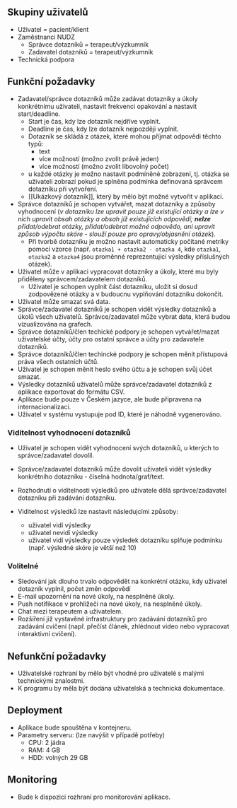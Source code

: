 ## Skupiny uživatelů

- Uživatel = pacient/klient
- Zaměstnanci NUDZ
  - Správce dotazníků = terapeut/výzkumník
  - Zadavatel dotazníků = terapeut/výzkumník
- Technická podpora

## Funkční požadavky

- Zadavatel/správce dotazníků může zadávat dotazníky a úkoly konkrétnímu uživateli, nastavit frekvenci opakování a nastavit start/deadline.
  - Start je čas, kdy lze dotazník nejdříve vyplnit.
  - Deadline je čas, kdy lze dotazník nejpozději vyplnit.
  - Dotazník se skládá z otázek, které mohou příjmat odpovědi těchto typů:
    - text
    - více možností (možno zvolit právě jeden)
    - více možností (možno zvolit libovolný počet)
  - u každé otázky je možno nastavit podmíněné zobrazení, tj. otázka se uživateli zobrazí pokud je splněna podmínka definovaná správcem dotazníku při vytvoření.
  - [[Ukázkový dotazník]], který by mělo být možné vytvořit v aplikaci.
- Správce dotazníků je schopen vytvářet, mazat dotazníky a způsoby vyhodnocení (_v dotazníku lze upravit pouze již existující otázky a lze v nich upravit obsah otázky a obsah již existujících odpovědí; **nelze** přidat/odebrat otázky, přidat/odebrat možné odpovědo, ani upravit způsob výpočtu skóre - slouží pouze pro opravy/objasnění otázek_).
  - Při tvorbě dotazníku je možno nastavit automaticky počítané metriky pomocí vzorce (např. `otazka1 + otazka2 - otazka 4`, kde `otazka1`, `otazka2` a `otazka4` jsou proměnné reprezentující výsledky příslušných otázek).
- Uživatel může v aplikaci vypracovat dotazníky a úkoly, které mu byly přiděleny správcem/zadavatelem dotazníků.
  - Uživatel je schopen vyplnit část dotazníku, uložit si dosud zodpovězené otázky a v budoucnu vyplňování dotazníku dokončit.
- Uživatel může smazat svá data.
- Správce/zadavatel dotazníků je schopen vidět výsledky dotazníků a úkolů všech uživatelů. Správce/zadavatel může vybrat data, která budou vizualizována na grafech.
- Správce dotazníků/člen techické podpory je schopen vytvářet/mazat uživatelské účty, účty pro ostatní správce a účty pro zadavatele dotazníků.
- Správce dotazníků/člen techincké podpory je schopen měnit přístupová práva všech ostatních účtů.
- Uživatel je schopen měnit heslo svého účtu a je schopen svůj účet smazat.
- Výsledky dotazníků uživatelů může správce/zadavatel dotazníků z aplikace exportovat do formátu CSV.
- Aplikace bude pouze v Českém jazyce, ale bude připravena na internacionalizaci.
- Uživatel v systému vystupuje pod ID, které je náhodně vygenerováno.

### Viditelnost vyhodnocení dotazníků

- Uživatel je schopen vidět vyhodnocení svých dotazníků, u kterých to správce/zadavatel dovolil.
- Správce/zadavatel dotazníků může dovolit uživateli vidět výsledky konkrétního dotazníku - číselná hodnota/graf/text.
- Rozhodnutí o viditelnosti výsledků pro uživatele dělá správce/zadavatel dotazníku při zadávání dotazníku.
- Viditelnost výsledků lze nastavit následujcími způsoby:

  - uživatel vidí výsledky
  - uživatel nevidí výsledky
  - uživatel vidí výsledky pouze výsledek dotazníku splňuje podmínku (např. výsledné skóre je větší než 10)

### Volitelné

- Sledování jak dlouho trvalo odpovědět na konkrétní otázku, kdy uživatel dotazník vyplnil, počet změn odpovědí
- E-mail upozornění na nové úkoly, na nesplněné úkoly.
- Push notifikace v prohlížeči na nové úkoly, na nesplněné úkoly.
- Chat mezi terapeutem a uživatelem.
- Rozšíření již vystavěné infrastruktury pro zadávání dotazníků pro zadávání cvičení (např. přečíst článek, zhlédnout video nebo vypracovat interaktivní cvičení).

## Nefunkční požadavky

- Uživatelské rozhraní by mělo být vhodné pro uživatelé s malými technickými znalostmi.
- K programu by měla být dodána uživatelská a technická dokumentace.

## Deployment

- Aplikace bude spouštěna v kontejneru.
- Parametry serveru: (lze navýšit v případě potřeby)
  - CPU: 2 jádra
  - RAM: 4 GB
  - HDD: volných 29 GB

## Monitoring

- Bude k dispozici rozhraní pro monitorování aplikace.
